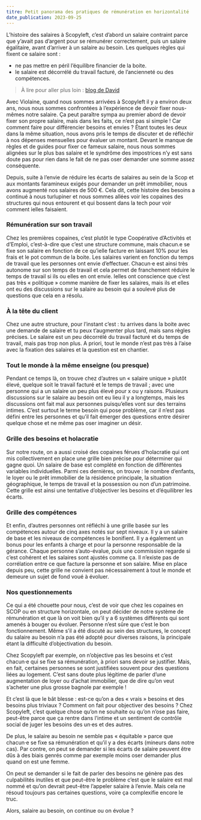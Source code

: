 ```yaml
---
titre: Petit panorama des pratiques de rémunération en horizontalité
date_publication: 2023-09-25
---
```


L’histoire des salaires à Scopyleft, c’est d’abord un salaire contraint parce que y’avait pas d’argent pour se rémunérer correctement, puis un salaire égalitaire, avant d’arriver à un salaire au besoin. Les quelques règles qui fixent ce salaire sont :

- ne pas mettre en péril l’équilibre financier de la boite.
- le salaire est décorrélé du travail facturé, de l’ancienneté ou des compétences.

> À lire pour aller plus loin : [blog de David](https://larlet.fr/david/2021/11/30/)

Avec Violaine, quand nous sommes arrivées à Scopyleft il y a environ deux ans, nous nous sommes confrontées à l’expérience de devoir fixer nous-mêmes notre salaire. Ça peut paraître sympa au premier abord de devoir fixer son propre salaire, mais dans les faits, ce n’est pas si simple ! Car comment faire pour différencier besoins et envies ? Étant toutes les deux dans la même situation, nous avons pris le temps de discuter et de réfléchir à nos dépenses mensuelles pour évaluer un montant. Devant le manque de règles et de guides pour fixer ce fameux salaire, nous nous sommes alignées sur le plus bas salaire et le syndrôme des impostrices n’y est sans doute pas pour rien dans le fait de ne pas oser demander une somme assez conséquente.

Depuis, suite à l’envie de réduire les écarts de salaires au sein de la Scop et aux montants faramineux exigés pour demander un prêt immobilier, nous avons augmenté nos salaires de 500 €.
Cela dit, cette histoire des besoins a continué à nous turlupiner et nous sommes allées voir les copaines des structures qui nous entourent et qui bossent dans la tech pour voir comment ielles faisaient.


### Rémunération sur son travail

Chez les premières copaines, c’est plutôt le type Coopérative d’Activités et d’Emploi, c’est-à-dire que c’est une structure commune, mais chacun.e se fixe son salaire en fonction de ce qu’ielle facture en laissant 10% pour les frais et le pot commun de la boite. Les salaires varient en fonction du temps de travail que les personnes ont envie d’effectuer. Chacun·e est ainsi très autonome sur son temps de travail et cela permet de franchement réduire le temps de travail si ils ou elles en ont envie. Ielles ont conscience que c’est pas très « politique » comme manière de fixer les salaires, mais ils et elles ont eu des discussions sur le salaire au besoin qui a soulevé plus de questions que cela en a résolu. 

### À la tête du client

Chez une autre structure, pour l’instant c’est : tu arrives dans la boite avec une demande de salaire et tu peux t’augmenter plus tard, mais sans règles précises. Le salaire est un peu décorrélé du travail facturé et du temps de travail, mais pas trop non plus. A priori, tout le monde n’est pas très à l’aise avec la fixation des salaires et la question est en chantier.


### Tout le monde à la même enseigne (ou presque)

Pendant ce temps là, on trouve chez d’autres un « salaire unique » plutôt élevé, quelque soit le travail facturé et le temps de travail ; avec une personne qui a un salaire un peu plus élevé pour x ou y raisons. 
Plusieurs discussions sur le salaire au besoin ont eu lieu il y a longtemps, mais les discussions ont fait mal aux personnes puisqu’elles vont sur des terrains intimes. C’est surtout le terme besoin qui pose problème, car il n’est pas défini entre les personnes et qu’il fait émerger des questions entre désirer quelque chose et ne même pas oser imaginer un désir.

### Grille des besoins et holacratie

Sur notre route, on a aussi croisé des copaines férues d’holacratie qui ont mis collectivement en place une grille bien précise pour déterminer qui gagne quoi. Un salaire de base est complété en fonction de différentes variables individuelles. Parmi ces dernières, on trouve : le nombre d’enfants, le loyer ou le prêt immobilier de la résidence principale, la situation géographique, le temps de travail et la possession ou non d’un patrimoine. Cette grille est ainsi une tentative d’objectiver les besoins et d’équilibrer les écarts.

### Grille des compétences

Et enfin, d’autres personnes ont réfléchi à une grille basée sur les compétences autour de cinq axes notés sur sept niveaux. Il y a un salaire de base et les niveaux de compétences le bonifient. Il y a également un bonus pour les enfants à charge et pour la personne responsable de la gérance. Chaque personne s’auto-évalue, puis une commission regarde si c’est cohérent et les salaires sont ajustés comme ça. Il n’existe pas de corrélation entre ce que facture la personne et son salaire. Mise en place depuis peu, cette grille ne convient pas nécessairement à tout le monde et demeure un sujet de fond voué à évoluer. 

### Nos questionnements

Ce qui a été chouette pour nous, c’est de voir que chez les copaines en SCOP ou en structure horizontale, on peut décider de notre système de rémunération et que là on voit bien qu’il y a 6 systèmes différents qui sont amenés à bouger ou évoluer. Personne n’est sûre que c’est le bon fonctionnement. Même s’il a été discuté au sein des structures, le concept du salaire au besoin n’a pas été adopté pour diverses raisons, la principale étant la difficulté d’objectivation du besoin.

Chez Scopyleft par exemple, on n’objective pas les besoins et c’est chacun·e qui se fixe sa rémunération, à priori sans devoir se justifier. Mais, en fait, certaines personnes se sont justifiées souvent pour des questions liées au logement. C’est sans doute plus légitime de parler d’une augmentation de loyer ou d’achat immobilier, que de dire qu’on veut s’acheter une plus grosse bagnole par exemple ! 

Et c’est là que le bât blesse : est-ce qu’on a des « vrais » besoins et des besoins plus triviaux ? Comment on fait pour objectiver des besoins ? Chez Scopyleft, c’est quelque chose qu’on ne souhaite ou qu’on n’ose pas faire, peut-être parce que ça rentre dans l’intime et un sentiment de contrôle social de juger les besoins des un·es et des autres.

De plus, le salaire au besoin ne semble pas « équitable » parce que chacun·e se fixe sa rémunération et qu’il y a des écarts (mineurs dans notre cas). Par contre, on peut se demander si les écarts de salaire peuvent être dûs à des biais genrés comme par exemple moins oser demander plus quand on est une femme.

On peut se demander si le fait de parler des besoins ne génère pas des culpabilités inutiles et que peut-être le problème c’est que le salaire est mal nommé et qu’on devrait peut-être l’appeler salaire à l’envie. Mais cela ne résoud toujours pas certaines questions, voire ça complexifie encore le truc.

Alors, salaire au besoin, on continue ou on évolue ?
